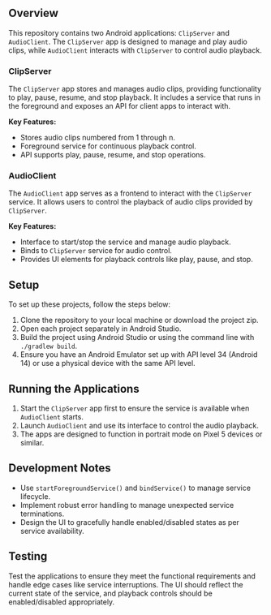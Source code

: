
## Overview

This repository contains two Android applications: `ClipServer` and `AudioClient`. The `ClipServer` app is designed to manage and play audio clips, while `AudioClient` interacts with `ClipServer` to control audio playback.

### ClipServer

The `ClipServer` app stores and manages audio clips, providing functionality to play, pause, resume, and stop playback. It includes a service that runs in the foreground and exposes an API for client apps to interact with.

**Key Features:**
- Stores audio clips numbered from 1 through n.
- Foreground service for continuous playback control.
- API supports play, pause, resume, and stop operations.

### AudioClient

The `AudioClient` app serves as a frontend to interact with the `ClipServer` service. It allows users to control the playback of audio clips provided by `ClipServer`.

**Key Features:**
- Interface to start/stop the service and manage audio playback.
- Binds to `ClipServer` service for audio control.
- Provides UI elements for playback controls like play, pause, and stop.

## Setup

To set up these projects, follow the steps below:

1. Clone the repository to your local machine or download the project zip.
2. Open each project separately in Android Studio.
3. Build the project using Android Studio or using the command line with `./gradlew build`.
4. Ensure you have an Android Emulator set up with API level 34 (Android 14) or use a physical device with the same API level.

## Running the Applications

1. Start the `ClipServer` app first to ensure the service is available when `AudioClient` starts.
2. Launch `AudioClient` and use its interface to control the audio playback.
3. The apps are designed to function in portrait mode on Pixel 5 devices or similar.

## Development Notes

- Use `startForegroundService()` and `bindService()` to manage service lifecycle.
- Implement robust error handling to manage unexpected service terminations.
- Design the UI to gracefully handle enabled/disabled states as per service availability.

## Testing

Test the applications to ensure they meet the functional requirements and handle edge cases like service interruptions. The UI should reflect the current state of the service, and playback controls should be enabled/disabled appropriately.
